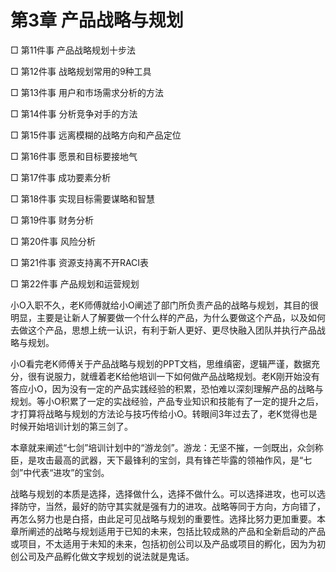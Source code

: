 # 第3章 产品战略与规划

□ 第11件事 产品战略规划十步法

□ 第12件事 战略规划常用的9种工具

□ 第13件事 用户和市场需求分析的方法

□ 第14件事 分析竞争对手的方法

□ 第15件事 远离模糊的战略方向和产品定位

□ 第16件事 愿景和目标要接地气

□ 第17件事 成功要素分析

□ 第18件事 实现目标需要谋略和智慧

□ 第19件事 财务分析

□ 第20件事 风险分析

□ 第21件事 资源支持离不开RACI表

□ 第22件事 产品规划和运营规划

小O入职不久，老K师傅就给小O阐述了部门所负责产品的战略与规划，其目的很明显，主要是让新人了解要做一个什么样的产品，为什么要做这个产品，以及如何去做这个产品，思想上统一认识，有利于新人更好、更尽快融入团队并执行产品战略与规划。

小O看完老K师傅关于产品战略与规划的PPT文档，思维缜密，逻辑严谨，数据充分，很有说服力，就缠着老K给他培训一下如何做产品战略规划。老K刚开始没有答应小O，因为没有一定的产品实践经验的积累，恐怕难以深刻理解产品的战略与规划。等小O积累了一定的实战经验，产品专业知识和技能有了一定的提升之后，才打算将战略与规划的方法论与技巧传给小O。转眼间3年过去了，老K觉得也是时候开始培训计划的第三剑了。

本章就来阐述“七剑”培训计划中的“游龙剑”。游龙：无坚不摧，一剑既出，众剑称臣，是攻击最高的武器，天下最锋利的宝剑，具有锋芒毕露的领袖作风，是“七剑”中代表“进攻”的宝剑。

战略与规划的本质是选择，选择做什么，选择不做什么。可以选择进攻，也可以选择防守，当然，最好的防守其实就是强有力的进攻。战略等同于方向，方向错了，再怎么努力也是白搭，由此足可见战略与规划的重要性。选择比努力更加重要。本章所阐述的战略与规划适用于已知的未来，包括比较成熟的产品和全新启动的产品或项目，不太适用于未知的未来，包括初创公司以及产品或项目的孵化，因为为初创公司及产品孵化做文字规划的说法就是鬼话。
